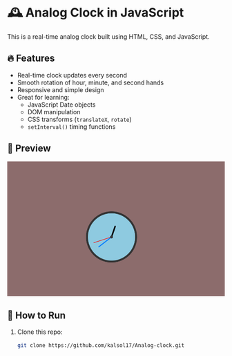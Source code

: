 # 🕰️ Analog Clock in JavaScript

This is a real-time analog clock built using HTML, CSS, and JavaScript.

## 🔥 Features
- Real-time clock updates every second
- Smooth rotation of hour, minute, and second hands
- Responsive and simple design
- Great for learning:
  - JavaScript Date objects
  - DOM manipulation
  - CSS transforms (`translateX`, `rotate`)
  - `setInterval()` timing functions

## 📸 Preview
![Clock Preview](clock.png)

## 🚀 How to Run
1. Clone this repo:
   ```bash
   git clone https://github.com/kalsol17/Analog-clock.git

